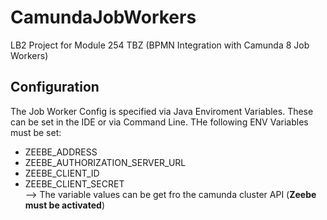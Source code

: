 # CamundaJobWorkers
LB2 Project for Module 254 TBZ (BPMN Integration with Camunda 8 Job Workers)

## Configuration
The Job Worker Config is specified via Java Enviroment Variables. These can be set in the IDE or via Command Line. THe following ENV Variables must be set: 
* ZEEBE_ADDRESS
* ZEEBE_AUTHORIZATION_SERVER_URL
* ZEEBE_CLIENT_ID
* ZEEBE_CLIENT_SECRET<br>
--> The variable values can be get fro the camunda cluster API (<b>Zeebe must be activated</b>)
